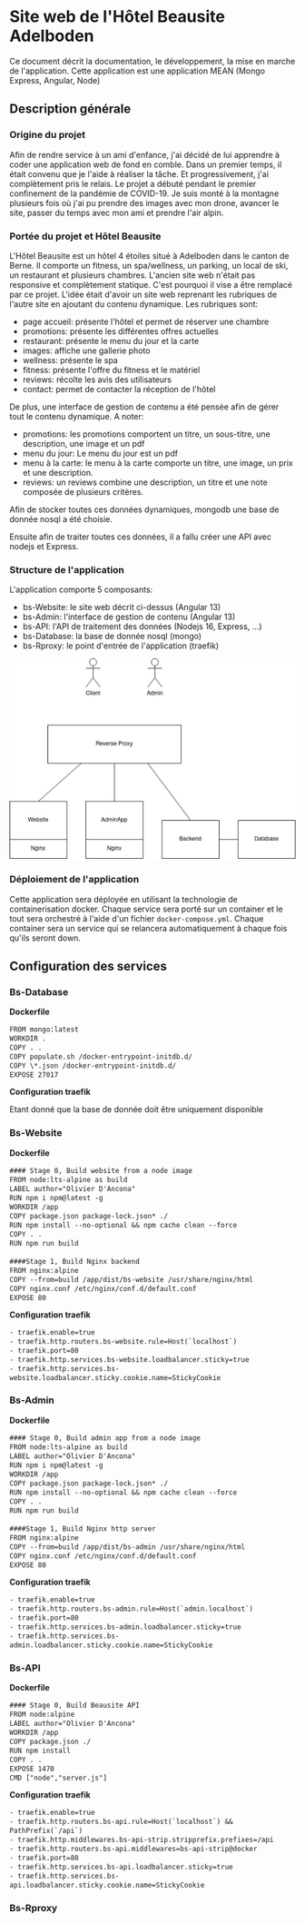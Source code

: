 # Site web de l'Hôtel Beausite Adelboden

Ce document décrit la documentation, le développement, la mise en marche de l'application. Cette application est une application MEAN (Mongo Express, Angular, Node)

## Description générale

### Origine du projet

Afin de rendre service à un ami d'enfance, j'ai décidé de lui apprendre à coder une application web de fond en comble. Dans un premier temps, il était convenu que je l'aide à réaliser la tâche. Et progressivement, j'ai complètement pris le relais. Le projet a débuté pendant le premier confinement de la pandémie de COVID-19. Je suis monté à la montagne plusieurs fois où j'ai pu prendre des images avec mon drone, avancer le site, passer du temps avec mon ami et prendre l'air alpin.

### Portée du projet et Hôtel Beausite

L'Hôtel Beausite est un hôtel 4 étoiles situé à Adelboden dans le canton de Berne. Il comporte un fitness, un spa/wellness, un parking, un local de ski, un restaurant et plusieurs chambres. L'ancien site web n'était pas responsive et complètement statique. C'est pourquoi il vise a être remplacé par ce projet. L'idée était d'avoir un site web reprenant les rubriques de l'autre site en ajoutant du contenu dynamique. Les rubriques sont:

-   page accueil: présente l'hôtel et permet de réserver une chambre
-   promotions: présente les différentes offres actuelles
-   restaurant: présente le menu du jour et la carte
-   images: affiche une gallerie photo
-   wellness: présente le spa
-   fitness: présente l'offre du fitness et le matériel
-   reviews: récolte les avis des utilisateurs
-   contact: permet de contacter la réception de l'hôtel

De plus, une interface de gestion de contenu a été pensée afin de gérer tout le contenu dynamique. A noter:

-   promotions: les promotions comportent un titre, un sous-titre, une description, une image et un pdf
-   menu du jour: Le menu du jour est un pdf
-   menu à la carte: le menu à la carte comporte un titre, une image, un prix et une description.
-   reviews: un reviews combine une description, un titre et une note composée de plusieurs critères.

Afin de stocker toutes ces données dynamiques, mongodb une base de donnée nosql a été choisie.

Ensuite afin de traiter toutes ces données, il a fallu créer une API avec nodejs et Express.

### Structure de l'application

L'application comporte 5 composants:

-   bs-Website: le site web décrit ci-dessus (Angular 13)
-   bs-Admin: l'interface de gestion de contenu (Angular 13)
-   bs-API: l'API de traitement des données (Nodejs 16, Express, ...)
-   bs-Database: la base de donnée nosql (mongo)
-   bs-Rproxy: le point d'entrée de l'application (traefik)

![Architecture de l'application](BS_Architecture.jpg)

### Déploiement de l'application

Cette application sera déployée en utilisant la technologie de containerisation docker. Chaque service sera porté sur un container et le tout sera orchestré à l'aide d'un fichier `docker-compose.yml`. Chaque container sera un service qui se relancera automatiquement à chaque fois qu'ils seront down.

## Configuration des services

### Bs-Database

**Dockerfile**

    FROM mongo:latest
    WORKDIR .
    COPY . .
    COPY populate.sh /docker-entrypoint-initdb.d/
    COPY \*.json /docker-entrypoint-initdb.d/
    EXPOSE 27017

**Configuration traefik**

Etant donné que la base de donnée doit être uniquement disponible

### Bs-Website

**Dockerfile**

    #### Stage 0, Build website from a node image
    FROM node:lts-alpine as build
    LABEL author="Olivier D'Ancona"
    RUN npm i npm@latest -g
    WORKDIR /app
    COPY package.json package-lock.json* ./
    RUN npm install --no-optional && npm cache clean --force
    COPY . .
    RUN npm run build

    ####Stage 1, Build Nginx backend
    FROM nginx:alpine
    COPY --from=build /app/dist/bs-website /usr/share/nginx/html
    COPY nginx.conf /etc/nginx/conf.d/default.conf
    EXPOSE 80

**Configuration traefik**

    - traefik.enable=true
    - traefik.http.routers.bs-website.rule=Host(`localhost`)
    - traefik.port=80
    - traefik.http.services.bs-website.loadbalancer.sticky=true
    - traefik.http.services.bs-website.loadbalancer.sticky.cookie.name=StickyCookie

### Bs-Admin

**Dockerfile**

    #### Stage 0, Build admin app from a node image
    FROM node:lts-alpine as build
    LABEL author="Olivier D'Ancona"
    RUN npm i npm@latest -g
    WORKDIR /app
    COPY package.json package-lock.json* ./
    RUN npm install --no-optional && npm cache clean --force
    COPY . .
    RUN npm run build

    ####Stage 1, Build Nginx http server
    FROM nginx:alpine
    COPY --from=build /app/dist/bs-admin /usr/share/nginx/html
    COPY nginx.conf /etc/nginx/conf.d/default.conf
    EXPOSE 80

**Configuration traefik**

    - traefik.enable=true
    - traefik.http.routers.bs-admin.rule=Host(`admin.localhost`)
    - traefik.port=80
    - traefik.http.services.bs-admin.loadbalancer.sticky=true
    - traefik.http.services.bs-admin.loadbalancer.sticky.cookie.name=StickyCookie

### Bs-API

**Dockerfile**

    #### Stage 0, Build Beausite API
    FROM node:alpine
    LABEL author="Olivier D'Ancona"
    WORKDIR /app
    COPY package.json ./
    RUN npm install
    COPY . .
    EXPOSE 1470
    CMD ["node","server.js"]

**Configuration traefik**

    - traefik.enable=true
    - traefik.http.routers.bs-api.rule=Host(`localhost`) && PathPrefix(`/api`)
    - traefik.http.middlewares.bs-api-strip.stripprefix.prefixes=/api
    - traefik.http.routers.bs-api.middlewares=bs-api-strip@docker
    - traefik.port=80
    - traefik.http.services.bs-api.loadbalancer.sticky=true
    - traefik.http.services.bs-api.loadbalancer.sticky.cookie.name=StickyCookie

### Bs-Rproxy
